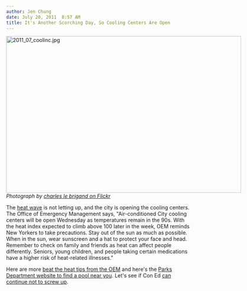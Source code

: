 ```yaml
---
author: Jen Chung
date: July 20, 2011  8:57 AM
title: It's Another Scorching Day, So Cooling Centers Are Open
---
```


<p><span class="mt-enclosure mt-enclosure-image" style="display: inline;"> </span></p><div class="image-none" style=" width:636px; "> <img alt="2011_07_coolinc.jpg" src="https://web.archive.org/web/20130313130645im_/http://gothamist.com/attachments/jen/2011_07_coolinc.jpg" width="636" height="424"> <br> <i>Photograph by <a href="https://web.archive.org/web/20130313130645/http://www.flickr.com/photos/stephanemissier/5952566010/">charles le brigand on Flickr</a></i></div> <p></p>

<p>The <a href="https://web.archive.org/web/20130313130645/http://gothamist.com/2011/07/18/hottest_week_of_the_year.php">heat wave</a> is not letting up, and the city is opening the cooling centers.  The Office of Emergency Management says, &quot;Air-conditioned City cooling centers will be open Wednesday as temperatures remain in the 90s. With the heat index expected to climb above 100 later in the week, OEM reminds New Yorkers to take precautions. Stay out of the sun as much as possible. When in the sun, wear sunscreen and a hat to protect your face and head. Remember to check on family and friends as heat can affect people differently. Seniors, young children, and people taking certain medications have a higher risk of heat-related illnesses.&quot;</p>

<p>Here are more <a href="https://web.archive.org/web/20130313130645/http://www.nyc.gov/html/oem/html/hazards/heat_tips.shtml">beat the heat tips from the OEM</a> and here&apos;s the <a href="https://web.archive.org/web/20130313130645/http://www.nycgovparks.org/facilities/pools">Parks Department website to find a pool near you</a>.  Let&apos;s see if Con Ed <a href="https://web.archive.org/web/20130313130645/http://gothamist.com/2011/07/19/bloomberg_its_hot_but_so_far_con_ed.php">can continue not to screw up</a>.</p>